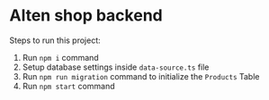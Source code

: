 # Alten shop backend

Steps to run this project:

1. Run `npm i` command
2. Setup database settings inside `data-source.ts` file
3. Run `npm run migration` command to initialize the `Products` Table
4. Run `npm start` command
